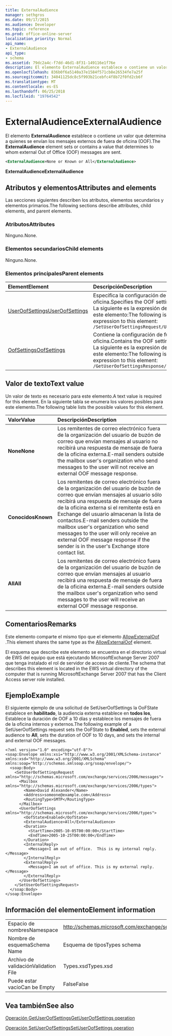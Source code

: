 ```yaml
---
title: ExternalAudience
manager: sethgros
ms.date: 09/17/2015
ms.audience: Developer
ms.topic: reference
ms.prod: office-online-server
localization_priority: Normal
api_name:
- ExternalAudience
api_type:
- schema
ms.assetid: 79dc2a4c-f7dd-46d1-8f31-149116e1f76e
description: El elemento ExternalAudience establece o contiene un valor que determina a quienes se envían los mensajes externos de fuera de oficina (OOF).
ms.openlocfilehash: 836b0f6a5140a37e1584f571cb8e26534fe7a25f
ms.sourcegitcommit: 34041125dc8c5f993b21cebfc4f8b72f0fd2cb6f
ms.translationtype: MT
ms.contentlocale: es-ES
ms.lasthandoff: 06/25/2018
ms.locfileid: "19764542"
---
```

# <a name="externalaudience"></a><span data-ttu-id="4085e-103">ExternalAudience</span><span class="sxs-lookup"><span data-stu-id="4085e-103">ExternalAudience</span></span>

<span data-ttu-id="4085e-104">El elemento **ExternalAudience** establece o contiene un valor que determina a quienes se envían los mensajes externos de fuera de oficina (OOF).</span><span class="sxs-lookup"><span data-stu-id="4085e-104">The **ExternalAudience** element sets or contains a value that determines to whom external Out of Office (OOF) messages are sent.</span></span> 
  
```xml
<ExternalAudience>None or Known or All</ExternalAudience>
```

 <span data-ttu-id="4085e-105">**ExternalAudience**</span><span class="sxs-lookup"><span data-stu-id="4085e-105">**ExternalAudience**</span></span>
## <a name="attributes-and-elements"></a><span data-ttu-id="4085e-106">Atributos y elementos</span><span class="sxs-lookup"><span data-stu-id="4085e-106">Attributes and elements</span></span>

<span data-ttu-id="4085e-107">Las secciones siguientes describen los atributos, elementos secundarios y elementos primarios.</span><span class="sxs-lookup"><span data-stu-id="4085e-107">The following sections describe attributes, child elements, and parent elements.</span></span>
  
### <a name="attributes"></a><span data-ttu-id="4085e-108">Atributos</span><span class="sxs-lookup"><span data-stu-id="4085e-108">Attributes</span></span>

<span data-ttu-id="4085e-109">Ninguno.</span><span class="sxs-lookup"><span data-stu-id="4085e-109">None.</span></span>
  
### <a name="child-elements"></a><span data-ttu-id="4085e-110">Elementos secundarios</span><span class="sxs-lookup"><span data-stu-id="4085e-110">Child elements</span></span>

<span data-ttu-id="4085e-111">Ninguno.</span><span class="sxs-lookup"><span data-stu-id="4085e-111">None.</span></span>
  
### <a name="parent-elements"></a><span data-ttu-id="4085e-112">Elementos principales</span><span class="sxs-lookup"><span data-stu-id="4085e-112">Parent elements</span></span>

|<span data-ttu-id="4085e-113">**Element**</span><span class="sxs-lookup"><span data-stu-id="4085e-113">**Element**</span></span>|<span data-ttu-id="4085e-114">**Descripción**</span><span class="sxs-lookup"><span data-stu-id="4085e-114">**Description**</span></span>|
|:-----|:-----|
|[<span data-ttu-id="4085e-115">UserOofSettings</span><span class="sxs-lookup"><span data-stu-id="4085e-115">UserOofSettings</span></span>](useroofsettings.md) <br/> |<span data-ttu-id="4085e-116">Especifica la configuración de fuera de la oficina.</span><span class="sxs-lookup"><span data-stu-id="4085e-116">Specifies the OOF settings.</span></span>  <br/> <span data-ttu-id="4085e-117">La siguiente es la expresión de XPath para este elemento:</span><span class="sxs-lookup"><span data-stu-id="4085e-117">The following is the XPath expression to this element:</span></span>  <br/>  `/SetUserOofSettingsRequest/UserOofSettings` <br/> |
|[<span data-ttu-id="4085e-118">OofSettings</span><span class="sxs-lookup"><span data-stu-id="4085e-118">OofSettings</span></span>](oofsettings.md) <br/> |<span data-ttu-id="4085e-119">Contiene la configuración de fuera de la oficina.</span><span class="sxs-lookup"><span data-stu-id="4085e-119">Contains the OOF settings.</span></span>  <br/> <span data-ttu-id="4085e-120">La siguiente es la expresión de XPath para este elemento:</span><span class="sxs-lookup"><span data-stu-id="4085e-120">The following is the XPath expression to this element:</span></span>  <br/>  `/GetUserOofSettingsResponse/OofSettings` <br/> |
   
## <a name="text-value"></a><span data-ttu-id="4085e-121">Valor de texto</span><span class="sxs-lookup"><span data-stu-id="4085e-121">Text value</span></span>

<span data-ttu-id="4085e-122">Un valor de texto es necesario para este elemento.</span><span class="sxs-lookup"><span data-stu-id="4085e-122">A text value is required for this element.</span></span> <span data-ttu-id="4085e-123">En la siguiente tabla se enumera los valores posibles para este elemento.</span><span class="sxs-lookup"><span data-stu-id="4085e-123">The following table lists the possible values for this element.</span></span>
  
|<span data-ttu-id="4085e-124">**Valor**</span><span class="sxs-lookup"><span data-stu-id="4085e-124">**Value**</span></span>|<span data-ttu-id="4085e-125">**Descripción**</span><span class="sxs-lookup"><span data-stu-id="4085e-125">**Description**</span></span>|
|:-----|:-----|
|<span data-ttu-id="4085e-126">**None**</span><span class="sxs-lookup"><span data-stu-id="4085e-126">**None**</span></span> <br/> |<span data-ttu-id="4085e-127">Los remitentes de correo electrónico fuera de la organización del usuario de buzón de correo que envían mensajes al usuario no recibirá una respuesta de mensaje de fuera de la oficina externa.</span><span class="sxs-lookup"><span data-stu-id="4085e-127">E-mail senders outside the mailbox user's organization who send messages to the user will not receive an external OOF message response.</span></span>  <br/> |
|<span data-ttu-id="4085e-128">**Conocidos**</span><span class="sxs-lookup"><span data-stu-id="4085e-128">**Known**</span></span> <br/> |<span data-ttu-id="4085e-129">Los remitentes de correo electrónico fuera de la organización del usuario de buzón de correo que envían mensajes al usuario sólo recibirá una respuesta de mensaje de fuera de la oficina externa si el remitente está en Exchange del usuario almacenan la lista de contactos.</span><span class="sxs-lookup"><span data-stu-id="4085e-129">E-mail senders outside the mailbox user's organization who send messages to the user will only receive an external OOF message response if the sender is in the user's Exchange store contact list.</span></span>  <br/> |
|<span data-ttu-id="4085e-130">**All**</span><span class="sxs-lookup"><span data-stu-id="4085e-130">**All**</span></span> <br/> |<span data-ttu-id="4085e-131">Los remitentes de correo electrónico fuera de la organización del usuario de buzón de correo que envían mensajes al usuario recibirá una respuesta de mensaje de fuera de la oficina externa.</span><span class="sxs-lookup"><span data-stu-id="4085e-131">E-mail senders outside the mailbox user's organization who send messages to the user will receive an external OOF message response.</span></span>  <br/> |
   
## <a name="remarks"></a><span data-ttu-id="4085e-132">Comentarios</span><span class="sxs-lookup"><span data-stu-id="4085e-132">Remarks</span></span>

<span data-ttu-id="4085e-133">Este elemento comparte el mismo tipo que el elemento [AllowExternalOof](allowexternaloof.md) .</span><span class="sxs-lookup"><span data-stu-id="4085e-133">This element shares the same type as the [AllowExternalOof](allowexternaloof.md) element.</span></span> 
  
<span data-ttu-id="4085e-134">El esquema que describe este elemento se encuentra en el directorio virtual de EWS del equipo que está ejecutando MicrosoftExchange Server 2007 que tenga instalado el rol de servidor de acceso de cliente.</span><span class="sxs-lookup"><span data-stu-id="4085e-134">The schema that describes this element is located in the EWS virtual directory of the computer that is running MicrosoftExchange Server 2007 that has the Client Access server role installed.</span></span>
  
## <a name="example"></a><span data-ttu-id="4085e-135">Ejemplo</span><span class="sxs-lookup"><span data-stu-id="4085e-135">Example</span></span>

<span data-ttu-id="4085e-136">El siguiente ejemplo de una solicitud de SetUserOofSettings la OoFState establece en **habilitado**, la audiencia externa establece en **todos los**, Establece la duración de OOF a 10 días y establece los mensajes de fuera de la oficina internos y externos.</span><span class="sxs-lookup"><span data-stu-id="4085e-136">The following example of a SetUserOofSettings request sets the OoFState to **Enabled**, sets the external audience to **All**, sets the duration of OOF to 10 days, and sets the internal and external OOF messages.</span></span>
  
```
<?xml version="1.0" encoding="utf-8"?>
<soap:Envelope xmlns:xsi="http://www.w3.org/2001/XMLSchema-instance" xmlns:xsd="http://www.w3.org/2001/XMLSchema" xmlns:soap="http://schemas.xmlsoap.org/soap/envelope/">
  <soap:Body>
    <SetUserOofSettingsRequest xmlns="http://schemas.microsoft.com/exchange/services/2006/messages">
      <Mailbox xmlns="http://schemas.microsoft.com/exchange/services/2006/types">
        <Name>David Alexander</Name>
        <Address>someone@example.com</Address>
        <RoutingType>SMTP</RoutingType>
      </Mailbox>
      <UserOofSettings xmlns="http://schemas.microsoft.com/exchange/services/2006/types">
        <OofState>Enabled</OofState>
        <ExternalAudience>All</ExternalAudience>
        <Duration>
          <StartTime>2005-10-05T00:00:00</StartTime>
          <EndTime>2005-10-25T00:00:00</EndTime>
        </Duration>
        <InternalReply>
          <Message>I am out of office.  This is my internal reply.</Message>
        </InternalReply>
        <ExternalReply>
          <Message>I am out of office. This is my external reply.</Message>
        </ExternalReply>
      </UserOofSettings>
    </SetUserOofSettingsRequest>
  </soap:Body>
</soap:Envelope>
```

## <a name="element-information"></a><span data-ttu-id="4085e-137">Información del elemento</span><span class="sxs-lookup"><span data-stu-id="4085e-137">Element information</span></span>

|||
|:-----|:-----|
|<span data-ttu-id="4085e-138">Espacio de nombres</span><span class="sxs-lookup"><span data-stu-id="4085e-138">Namespace</span></span>  <br/> |http://schemas.microsoft.com/exchange/services/2006/types  <br/> |
|<span data-ttu-id="4085e-139">Nombre de esquema</span><span class="sxs-lookup"><span data-stu-id="4085e-139">Schema Name</span></span>  <br/> |<span data-ttu-id="4085e-140">Esquema de tipos</span><span class="sxs-lookup"><span data-stu-id="4085e-140">Types schema</span></span>  <br/> |
|<span data-ttu-id="4085e-141">Archivo de validación</span><span class="sxs-lookup"><span data-stu-id="4085e-141">Validation File</span></span>  <br/> |<span data-ttu-id="4085e-142">Types.xsd</span><span class="sxs-lookup"><span data-stu-id="4085e-142">Types.xsd</span></span>  <br/> |
|<span data-ttu-id="4085e-143">Puede estar vacío</span><span class="sxs-lookup"><span data-stu-id="4085e-143">Can be Empty</span></span>  <br/> |<span data-ttu-id="4085e-144">False</span><span class="sxs-lookup"><span data-stu-id="4085e-144">False</span></span>  <br/> |
   
## <a name="see-also"></a><span data-ttu-id="4085e-145">Vea también</span><span class="sxs-lookup"><span data-stu-id="4085e-145">See also</span></span>



[<span data-ttu-id="4085e-146">Operación GetUserOofSettings</span><span class="sxs-lookup"><span data-stu-id="4085e-146">GetUserOofSettings operation</span></span>](getuseroofsettings-operation.md)
  
[<span data-ttu-id="4085e-147">Operación SetUserOofSettings</span><span class="sxs-lookup"><span data-stu-id="4085e-147">SetUserOofSettings operation</span></span>](setuseroofsettings-operation.md)

